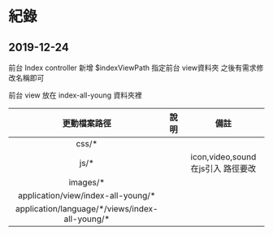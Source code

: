 # 紀錄

## 2019-12-24

前台 Index controller 新增 $indexViewPath 指定前台 view資料夾
之後有需求修改名稱即可

前台 view 放在 index-all-young 資料夾裡

|                   更動檔案路徑                   |  說明  |                備註                |
| :----------------------------------------------: | :----: | :--------------------------------: |
|                      css/*                       | &nbsp; |               &nbsp;               |
|                       js/*                       | &nbsp; | icon,video,sound 在js引入 路徑要改 |
|                     images/*                     | &nbsp; |               &nbsp;               |
|        application/view/index-all-young/*        | &nbsp; |               &nbsp;               |
| application/language/\*/views/index-all-young/\* | &nbsp; |               &nbsp;               |



